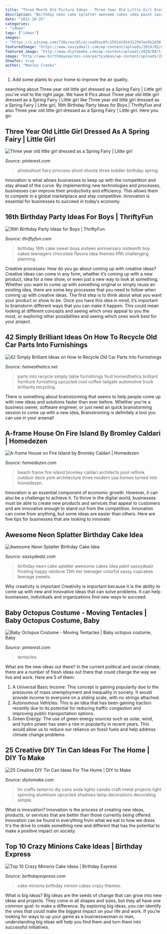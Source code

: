 ```yaml
---
title: "Three Month Old Picture Ideas - Three Year Old Little Girl Dressed As A Spring Fairy"
description: "Birthday neon cake splatter awesome cakes idea paint sassydealz frosting happy rainbow 13th tier teenager colorful sassy cupcakes teenage sweets"
date: "2022-10-25"
categories:
- "ideas"
tags: ["ideas"]
images:
- "https://i.pinimg.com/736x/ea/85/ac/ea85ac8fc1591419343125b7ee5b2d36.jpg"
featuredImage: "https://www.sassydealz.com/wp-content/uploads/2014/02/neon-birthday-cake-idea.jpg"
featured_image: "http://www.diytomake.com/wp-content/uploads/2016/08/tin-can-lanterns-idea.jpg"
image: "http://www.birthdayexpress.com/partyideas/wp-content/uploads/2015/07/Minions-Cake-10.jpg"
ShowToc: true
author: "Manley Crooks"
---
```



1. Add some plants to your home to improve the air quality.

	

		
searching about Three year old little girl dressed as a Spring Fairy | Little girl you've visit to the right page. We have 8 Pics about Three year old little girl dressed as a Spring Fairy | Little girl like Three year old little girl dressed as a Spring Fairy | Little girl, 16th Birthday Party Ideas for Boys | ThriftyFun and also Three year old little girl dressed as a Spring Fairy | Little girl. Here you go:
		
    
## Three Year Old Little Girl Dressed As A Spring Fairy | Little Girl

<img loading=lazy src="https://i.pinimg.com/736x/eb/44/7c/eb447ca1d8e8760ab993031b1b00a861.jpg" onerror="this.onerror=null;this.src='https://tse3.mm.bing.net/th?id=OIP.AAMU5NC7k-nyZN-8-yBI_gHaLI&amp;pid=15.1';" alt="Three year old little girl dressed as a Spring Fairy | Little girl">

_Source: pinterest.com_

>photoshoot fairy princess shoot shoots three toddler birthday spring. 

	

Innovation is what allows businesses to keep up with the competition and stay ahead of the curve. By implementing new technologies and processes, businesses can improve their productivity and efficiency. This allows them to compete in a global marketplace and stay competitive. Innovation is essential for businesses to succeed in today’s economy.

    
## 16th Birthday Party Ideas For Boys | ThriftyFun

<img loading=lazy src="https://img.thrfun.com/img/020/019/16th_birthday_ideas_for_boys_l3.jpg" onerror="this.onerror=null;this.src='https://tse3.mm.bing.net/th?id=OIP.hryw5Y6wYARRUn4f48EyRQHaLG&amp;pid=15.1';" alt="16th Birthday Party Ideas for Boys | ThriftyFun">

_Source: thriftyfun.com_

>birthday 16th cake sweet boys sixteen anniversary sixteenth boy cakes teenagers chocolate flavors idea themes fifth challenging planning. 

	

Creative processes: How do you go about coming up with creative ideas?
Creative ideas can come in any form, whether it’s coming up with a new product, idea for a new show, or even just a new way to look at something. Whether you want to come up with something original or simply reuse an existing idea, there are some key processes that you need to follow when coming up with creative ideas. 
The first step is to think about what you want your product or show to be. Once you have this idea in mind, it’s important to brainstorm different ways that you can make it happen. This could mean looking at different concepts and seeing which ones appeal to you the most, or exploring other possibilities and seeing which ones work best for your project.

    
## 42 Simply Brilliant Ideas On How To Recycle Old Car Parts Into Furnishings

<img loading=lazy src="http://cdn.homesthetics.net/wp-content/uploads/2015/01/42-Simply-Brilliants-Ideas-of-How-to-Recycle-Old-Car-Parts-Into-Furnishing-homesthetics-7.jpg" onerror="this.onerror=null;this.src='https://tse3.mm.bing.net/th?id=OIP.cBXzb4gIAE1MwyMxWyWyqgAAAA&amp;pid=15.1';" alt="42 Simply Brilliant Ideas on How to Recycle Old Car Parts Into Furnishings">

_Source: homesthetics.net_

>parts into recycle simply table furnishings ford homesthetics brilliant furniture furnishing upcycled cool coffee tailgate automotive truck brilliants recycling. 

	

There is something about brainstorming that seems to help people come up with new ideas and solutions faster than ever before. Whether you're a business owner, software engineer, or just need an quick brainstorming session to come up with a new idea, Brainstroming is definitely a tool you can use in your arsenal!

    
## A-frame House On Fire Island By Bromley Caldari | Homedezen

<img loading=lazy src="http://www.homedezen.com/wp-content/uploads/2014/08/A-frame-House-on-Fire-Island-by-Bromley-Caldari-06.jpg" onerror="this.onerror=null;this.src='https://tse2.mm.bing.net/th?id=OIP.1i0PuZjJmSb6t57Gk6r_AAHaMX&amp;pid=15.1';" alt="A-frame House on Fire Island by Bromley Caldari | Homedezen">

_Source: homedezen.com_

>beach frame fire island bromley caldari architects pool rethink outdoor deck york architecture three modern usa homes turned into homedezen. 

	

Innovation is an essential component of economic growth. However, it can also be a challenge to achieve it. To thrive in the digital world, businesses must be able to create new products and services that appeal to customers and are innovative enough to stand out from the competition. Innovation can come from anything, but some ideas are easier than others. Here are five tips for businesses that are looking to innovate:

    
## Awesome Neon Splatter Birthday Cake Idea

<img loading=lazy src="https://www.sassydealz.com/wp-content/uploads/2014/02/neon-birthday-cake-idea.jpg" onerror="this.onerror=null;this.src='https://tse2.mm.bing.net/th?id=OIP.M6HGau_ZNVkNXqZEQe2oKQHaJ4&amp;pid=15.1';" alt="Awesome Neon Splatter Birthday Cake Idea">

_Source: sassydealz.com_

>birthday neon cake splatter awesome cakes idea paint sassydealz frosting happy rainbow 13th tier teenager colorful sassy cupcakes teenage sweets. 

	

Why creativity is important
Creativity is important because it is the ability to come up with new and innovative ideas that can solve problems. It can help businesses, individuals and organizations find new ways to succeed.

    
## Baby Octopus Costume - Moving Tentacles | Baby Octopus Costume, Baby

<img loading=lazy src="https://i.pinimg.com/736x/ea/85/ac/ea85ac8fc1591419343125b7ee5b2d36.jpg" onerror="this.onerror=null;this.src='https://tse4.mm.bing.net/th?id=OIP.MmGa89ZOHDPdnIaUVfbj5AAAAA&amp;pid=15.1';" alt="Baby Octopus Costume - Moving Tentacles | Baby octopus costume, Baby">

_Source: pinterest.com_

>tentacles. 

	

What are the new ideas out there?
In the current political and social climate, there are a number of fresh ideas out there that could change the way we live and work. Here are 5 of them: 
1. A Universal Basic Income: This concept is gaining popularity due to the pressures of mass unemployment and inequality in society. It would provide income to everyone on a sliding scale, with no strings attached.
2. Autonomous Vehicles: This is an idea that has been gaining traction recently due to its potential for reducing traffic congestion and improving public transportation options.
3. Green Energy: The use of green energy sources such as solar, wind, and hydro power has seen a rise in popularity in recent years. This would allow us to reduce our reliance on fossil fuels and help address climate change problems.

    
## 25 Creative DIY Tin Can Ideas For The Home | DIY To Make

<img loading=lazy src="http://www.diytomake.com/wp-content/uploads/2016/08/tin-can-lanterns-idea.jpg" onerror="this.onerror=null;this.src='https://tse4.mm.bing.net/th?id=OIP.wrpHmbTZ-pB7uRO6lfUmnwHaLI&amp;pid=15.1';" alt="25 Creative DIY Tin Can Ideas For The Home | DIY to Make">

_Source: diytomake.com_

>tin crafts lanterns diy cans soda lights candle craft metal projects light spinning aluminum upcycled shadows lamp decorations decorating simple. 

	

What is innovation?
Innovation is the process of creating new ideas, products, or services that are better than those currently being offered. Innovation can be found in everything from what we eat to how we dress. It's the drive to create something new and different that has the potential to make a positive impact on society.

    
## Top 10 Crazy Minions Cake Ideas | Birthday Express

<img loading=lazy src="http://www.birthdayexpress.com/partyideas/wp-content/uploads/2015/07/Minions-Cake-10.jpg" onerror="this.onerror=null;this.src='https://tse2.mm.bing.net/th?id=OIP.XxuPTZi7wbSN-aPvUa9HOAHaLH&amp;pid=15.1';" alt="Top 10 Crazy Minions Cake Ideas | Birthday Express">

_Source: birthdayexpress.com_

>cake minions birthday minion cakes crazy themes. 

	

What is big ideas?
Big ideas are the seeds of change that can grow into new ideas and projects. They come in all shapes and sizes, but they all have one common goal: to make a difference. By exploring big ideas, you can identify the ones that could make the biggest impact on your life and work. If you’re looking for ways to up your game as a businesswoman or man, understanding big ideas will help you find them and turn them into successful initiatives.

